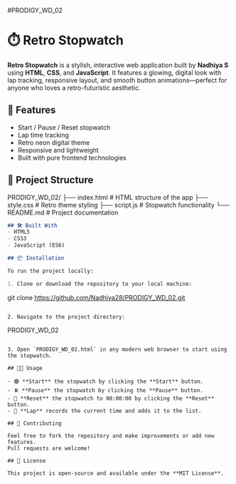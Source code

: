 #PRODIGY_WD_02
# ⏱️ Retro Stopwatch

**Retro Stopwatch** is a stylish, interactive web application built by **Nadhiya S** using **HTML**, **CSS**, and **JavaScript**. It features a glowing, digital look with lap tracking, responsive layout, and smooth button animations—perfect for anyone who loves a retro-futuristic aesthetic.

## 🚀 Features

- Start / Pause / Reset stopwatch
- Lap time tracking
- Retro neon digital theme
- Responsive and lightweight
- Built with pure frontend technologies

## 📁 Project Structure
PRODIGY_WD_02/
├── index.html # HTML structure of the app 
├── style.css # Retro theme styling 
├── script.js # Stopwatch functionality 
└── README.md # Project documentation

```markdown
## 🛠️ Built With
- HTML5  
- CSS3  
- JavaScript (ES6)

## 📦 Installation

To run the project locally:

1. Clone or download the repository to your local machine:
   ```
   git clone https://github.com/Nadhiya28/PRODIGY_WD_02.git
   ```

2. Navigate to the project directory:
   ```
   PRODIGY_WD_02
   ```

3. Open `PRODIGY_WD_02.html` in any modern web browser to start using the stopwatch.

## 🧑‍💻 Usage

- 🟢 **Start** the stopwatch by clicking the **Start** button.  
- ⏸️ **Pause** the stopwatch by clicking the **Pause** button.  
- 🔄 **Reset** the stopwatch to 00:00:00 by clicking the **Reset** button.  
- 🏁 **Lap** records the current time and adds it to the list.

## 🤝 Contributing

Feel free to fork the repository and make improvements or add new features.  
Pull requests are welcome!

## 📄 License

This project is open-source and available under the **MIT License**.
